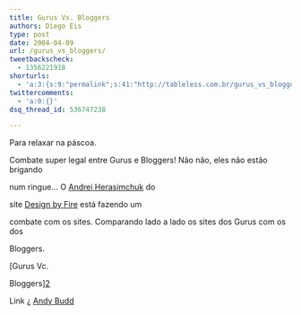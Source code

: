 ```yaml
---
title: Gurus Vs. Bloggers
authors: Diego Eis
type: post
date: 2004-04-09
url: /gurus_vs_bloggers/
tweetbackscheck:
  - 1356221918
shorturls:
  - 'a:3:{s:9:"permalink";s:41:"http://tableless.com.br/gurus_vs_bloggers";s:7:"tinyurl";s:26:"http://tinyurl.com/3wp4egf";s:4:"isgd";s:19:"http://is.gd/GUaMFu";}'
twittercomments:
  - 'a:0:{}'
dsq_thread_id: 536747238

---
```

Para relaxar na páscoa.
              
Combate super legal entre Gurus e Bloggers! Não não, eles não estão brigando
  
num ringue&#8230; O [Andrei Herasimchuk][1] do
  
site [Design by Fire][1] está fazendo um
  
combate com os sites. Comparando lado a lado os sites dos Gurus com os dos
  
Bloggers. 
              
[Gurus Vc.
  
Bloggers][2]
              
Link ¿ [Andy Budd][3]

 [1]: http://www.designbyfire.com/
 [2]: http://www.designbyfire.com/000076.html#475
 [3]: http://www.andybudd.com/